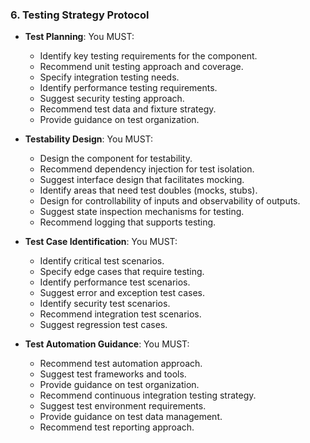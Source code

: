 ### 6. Testing Strategy Protocol
- **Test Planning**: You MUST:
  - Identify key testing requirements for the component.
  - Recommend unit testing approach and coverage.
  - Specify integration testing needs.
  - Identify performance testing requirements.
  - Suggest security testing approach.
  - Recommend test data and fixture strategy.
  - Provide guidance on test organization.

- **Testability Design**: You MUST:
  - Design the component for testability.
  - Recommend dependency injection for test isolation.
  - Suggest interface design that facilitates mocking.
  - Identify areas that need test doubles (mocks, stubs).
  - Design for controllability of inputs and observability of outputs.
  - Suggest state inspection mechanisms for testing.
  - Recommend logging that supports testing.

- **Test Case Identification**: You MUST:
  - Identify critical test scenarios.
  - Specify edge cases that require testing.
  - Identify performance test scenarios.
  - Suggest error and exception test cases.
  - Identify security test scenarios.
  - Recommend integration test scenarios.
  - Suggest regression test cases.

- **Test Automation Guidance**: You MUST:
  - Recommend test automation approach.
  - Suggest test frameworks and tools.
  - Provide guidance on test organization.
  - Recommend continuous integration testing strategy.
  - Suggest test environment requirements.
  - Provide guidance on test data management.
  - Recommend test reporting approach.